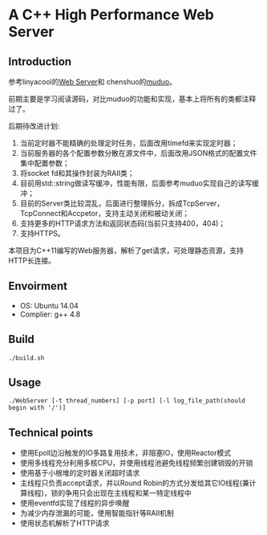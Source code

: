 # A C++ High Performance Web Server


## Introduction  
参考linyacool的[Web Server](https://github.com/linyacool/WebServer )和 chenshuo的[muduo](https://github.com/chenshuo/muduo)。

前期主要是学习阅读源码，对比muduo的功能和实现，基本上将所有的类都注释过了。

后期待改进计划: 

1. 当前定时器不能精确的处理定时任务，后面改用timefd来实现定时器；
2. 当前服务器的各个配置参数分散在源文件中，后面改用JSON格式的配置文件集中配置参数；
3. 将socket fd和其操作封装为RAII类；
4. 目前用std::string做读写缓冲，性能有限，后面参考muduo实现自己的读写缓冲；
5. 目前的Server类比较混乱，后面进行整理拆分，拆成TcpServer，TcpConnect和Accpetor，支持主动关闭和被动关闭；
6. 支持更多的HTTP请求方法和返回状态码(当前只支持400，404)；
7. 支持HTTPS。

本项目为C++11编写的Web服务器，解析了get请求，可处理静态资源，支持HTTP长连接。

## Envoirment  
* OS: Ubuntu 14.04
* Complier: g++ 4.8

## Build

	./build.sh

## Usage

	./WebServer [-t thread_numbers] [-p port] [-l log_file_path(should begin with '/')]

## Technical points
* 使用Epoll边沿触发的IO多路复用技术，非阻塞IO，使用Reactor模式
* 使用多线程充分利用多核CPU，并使用线程池避免线程频繁创建销毁的开销
* 使用基于小根堆的定时器关闭超时请求
* 主线程只负责accept请求，并以Round Robin的方式分发给其它IO线程(兼计算线程)，锁的争用只会出现在主线程和某一特定线程中
* 使用eventfd实现了线程的异步唤醒
* 为减少内存泄漏的可能，使用智能指针等RAII机制
* 使用状态机解析了HTTP请求


